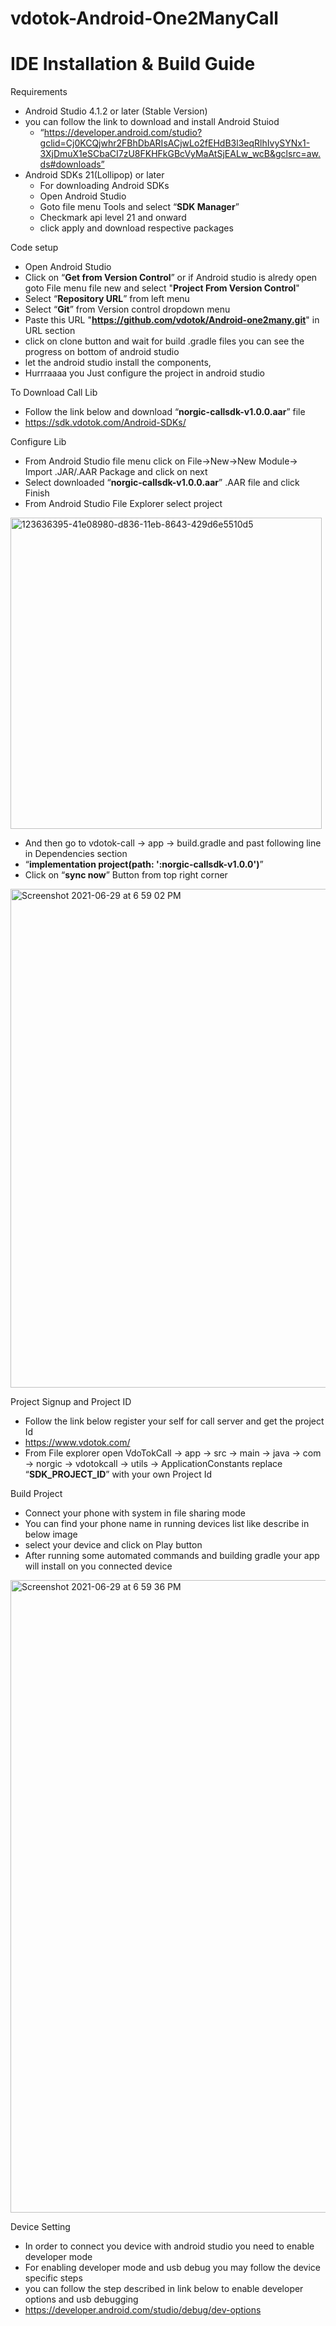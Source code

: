 vdotok-Android-One2ManyCall
===================
IDE Installation & Build Guide
==============================
Requirements
* Android Studio 4.1.2 or later (Stable Version)
* you can follow the link to download and install Android Stuiod
    * “https://developer.android.com/studio?gclid=Cj0KCQjwhr2FBhDbARIsACjwLo2fEHdB3l3eqRlhIvySYNx1-3XjDmuX1eSCbaCI7zU8FKHFkGBcVyMaAtSjEALw_wcB&gclsrc=aw.ds#downloads”
* Android SDKs 21(Lollipop) or later
    * For downloading Android SDKs
    * Open Android Studio
    * Goto file menu Tools and select “<b>SDK Manager</b>”
    * Checkmark api level 21 and onward 
    * click apply and download respective packages



Code setup
* Open Android Studio
* Click on “<b>Get from Version Control</b>” or if Android studio is alredy open goto File menu file new and select "<b>Project From Version Control</b>"
* Select “<b>Repository URL</b>” from left menu
* Select “<b>Git</b>” from Version control dropdown menu
* Paste this URL "<b>https://github.com/vdotok/Android-one2many.git</b>" in URL section
* click on clone button and wait for build .gradle files you can see the progress on bottom of android studio
* let the android studio install the components, 
* Hurrraaaa you Just configure the project in android studio

To Download Call Lib
* Follow the link below and download “<b>norgic-callsdk-v1.0.0.aar</b>” file
* https://sdk.vdotok.com/Android-SDKs/

Configure Lib
* From Android Studio file menu click on File->New->New Module-> Import .JAR/.AAR Package and click on next
* Select downloaded “<b>norgic-callsdk-v1.0.0.aar</b>” .AAR file and click Finish
* From Android Studio File Explorer select project 
<img width="498" alt="123636395-41e08980-d836-11eb-8643-429d6e5510d5" src="https://user-images.githubusercontent.com/86282129/123811571-cb628b00-d90c-11eb-9584-b5a8f12957dc.png">

* And then go to vdotok-call -> app -> build.gradle and past following line in Dependencies  section
* “<b>implementation project(path: ':norgic-callsdk-v1.0.0')</b>”
* Click on “<b>sync now</b>” Button from top right corner
<img width="798" alt="Screenshot 2021-06-29 at 6 59 02 PM" src="https://user-images.githubusercontent.com/86282129/123811034-542cf700-d90c-11eb-8294-04a1a9d858c5.png">


Project Signup and Project ID
* Follow the link below register your self for call server and get the project Id
* https://www.vdotok.com/
* From File explorer open VdoTokCall -> app -> src -> main -> java -> com -> norgic -> vdotokcall -> utils -> ApplicationConstants replace “<b>SDK_PROJECT_ID</b>” with your own Project Id 

Build Project 
* Connect your phone with system in file sharing mode
* You can find your phone name in running devices list like describe in below image
* select your device and click on Play button
* After running some automated commands and building gradle your app will install on you connected device
<img width="1012" alt="Screenshot 2021-06-29 at 6 59 36 PM" src="https://user-images.githubusercontent.com/86282129/123811062-5bec9b80-d90c-11eb-96e1-ee50dee125c5.png">

Device Setting
* In order to connect you device with android studio you need to enable developer mode
* For enabling developer mode and usb debug you may follow the device specific steps
* you can follow the step described in link below to enable developer options and usb debugging
* https://developer.android.com/studio/debug/dev-options


